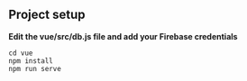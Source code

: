 ## Project setup

**Edit the vue/src/db.js file and add your Firebase credentials**

```
cd vue
npm install
npm run serve
```
